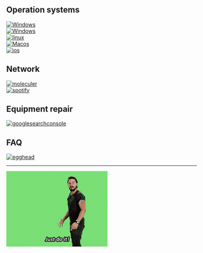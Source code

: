 ## Operation systems
<a href='https://github.com/fixikscz/Fixpedia/blob/main/OS/win10/win10.md' target="_blank"><img alt='Windows' src='https://img.shields.io/badge/Windows_10-100000?style=for-the-badge&logo=Windows&logoColor=white&labelColor=22324C&color=2361CA'/></a>    
<a href='https://github.com/fixikscz/Fixpedia/blob/main/OS/win11/win11.md' target="_blank"><img alt='Windows' src='https://img.shields.io/badge/Windows_11-100000?style=for-the-badge&logo=Windows&logoColor=white&labelColor=22324C&color=2361CA'/></a>    
<a href='https://github.com/fixikscz/Fixpedia/blob/main/OS/linux/linux.md' target="_blank"><img alt='linux' src='https://img.shields.io/badge/_       Linux   -100000?style=for-the-badge&logo=linux&logoColor=white&labelColor=22324C&color=F0EA09'/></a>  
<a href='https://github.com/fixikscz/Fixpedia/blob/main/OS/OSX/osx.md' target="_blank"><img alt='Macos' src='https://img.shields.io/badge/MacOS_-100000?style=for-the-badge&logo=Macos&logoColor=white&labelColor=22324C&color=E0DFD5'/></a>  
<a href='https://github.com/fixikscz/Fixpedia/blob/main/OS/IOS/ios.md' target="_blank"><img alt='ios' src='https://img.shields.io/badge/iPhone_OS-100000?style=for-the-badge&logo=ios&logoColor=white&labelColor=22324C&color=E0DFD5'/></a> 
## Network
<a href='https://github.com/fixikscz/Fixpedia/blob/main/Network/LAN/lan.md' target="_blank"><img alt='moleculer' src='https://img.shields.io/badge/LAN-100000?style=for-the-badge&logo=moleculer&logoColor=FFFFFF&labelColor=22324C&color=0ED04F'/></a>  
<a href='https://github.com/fixikscz/Fixpedia/blob/main/Network/WLAN/wlan.md' target="_blank"><img alt='spotify' src='https://img.shields.io/badge/WLAN-100000?style=for-the-badge&logo=spotify&logoColor=FFFFFF&labelColor=22324C&color=0C9CD0'/></a>  
## Equipment repair
<a href='https://github.com/fixikscz/Fixpedia/blob/main/Hardware/hardware.md' target="_blank"><img alt='googlesearchconsole' src='https://img.shields.io/badge/Hardware-100000?style=for-the-badge&logo=googlesearchconsole&logoColor=FFFFFF&labelColor=22324C&color=F7DB04'/></a>

## FAQ
<a href='https://github.com/fixikscz/Fixpedia/blob/main/FAQ/FAQ.md' target="_blank"><img alt='egghead' src='https://img.shields.io/badge/FAQ-100000?style=for-the-badge&logo=egghead&logoColor=white&labelColor=408C3B&color=black'/></a>  

  ---
![](https://github.com/serg-gavel/my-notes/blob/master/just-do-it.gif) 
